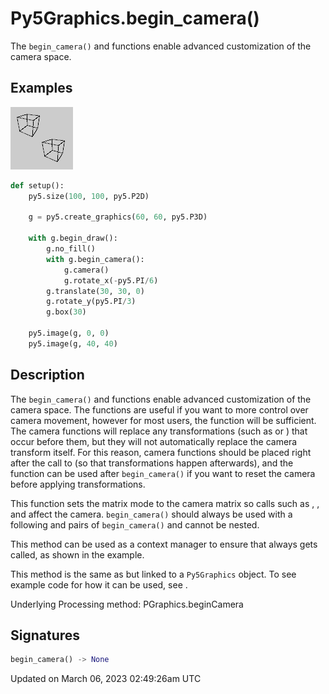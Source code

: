 # Py5Graphics.begin_camera()

The `begin_camera()` and [](py5graphics_end_camera) functions enable advanced customization of the camera space.

## Examples

<div class="example-table">

<div class="example-row"><div class="example-cell-image">

![example picture for begin_camera()](/images/reference/Py5Graphics_begin_camera_0.png)

</div><div class="example-cell-code">

```python
def setup():
    py5.size(100, 100, py5.P2D)

    g = py5.create_graphics(60, 60, py5.P3D)

    with g.begin_draw():
        g.no_fill()
        with g.begin_camera():
            g.camera()
            g.rotate_x(-py5.PI/6)
        g.translate(30, 30, 0)
        g.rotate_y(py5.PI/3)
        g.box(30)

    py5.image(g, 0, 0)
    py5.image(g, 40, 40)
```

</div></div>

</div>

## Description

The `begin_camera()` and [](py5graphics_end_camera) functions enable advanced customization of the camera space. The functions are useful if you want to more control over camera movement, however for most users, the [](py5graphics_camera) function will be sufficient. The camera functions will replace any transformations (such as [](py5graphics_rotate) or [](py5graphics_translate)) that occur before them, but they will not automatically replace the camera transform itself. For this reason, camera functions should be placed right after the call to [](py5graphics_begin_draw) (so that transformations happen afterwards), and the [](py5graphics_camera) function can be used after `begin_camera()` if you want to reset the camera before applying transformations.

This function sets the matrix mode to the camera matrix so calls such as [](py5graphics_translate), [](py5graphics_rotate), [](py5graphics_apply_matrix) and [](py5graphics_reset_matrix) affect the camera. `begin_camera()` should always be used with a following [](py5graphics_end_camera) and pairs of `begin_camera()` and [](py5graphics_end_camera) cannot be nested.

This method can be used as a context manager to ensure that [](py5graphics_end_camera) always gets called, as shown in the example.

This method is the same as [](sketch_begin_camera) but linked to a `Py5Graphics` object. To see example code for how it can be used, see [](sketch_begin_camera).

Underlying Processing method: PGraphics.beginCamera

## Signatures

```python
begin_camera() -> None
```

Updated on March 06, 2023 02:49:26am UTC
